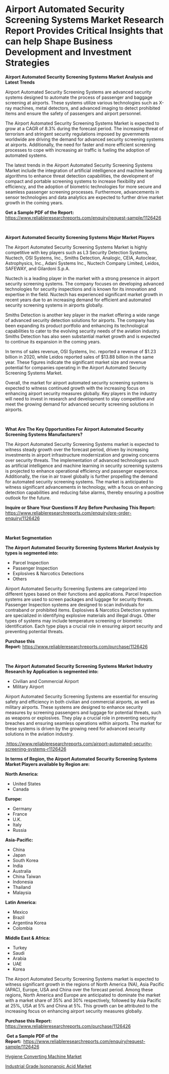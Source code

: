 <p><h1>Airport Automated Security Screening Systems Market Research Report Provides Critical Insights that can help Shape Business Development and Investment Strategies</h1></p><p><strong>Airport Automated Security Screening Systems Market Analysis and Latest Trends</strong></p>
<p><p>Airport Automated Security Screening Systems are advanced security systems designed to automate the process of passenger and baggage screening at airports. These systems utilize various technologies such as X-ray machines, metal detectors, and advanced imaging to detect prohibited items and ensure the safety of passengers and airport personnel.</p><p>The Airport Automated Security Screening Systems Market is expected to grow at a CAGR of 8.3% during the forecast period. The increasing threat of terrorism and stringent security regulations imposed by governments worldwide are driving the demand for advanced security screening systems at airports. Additionally, the need for faster and more efficient screening processes to cope with increasing air traffic is fueling the adoption of automated systems.</p><p>The latest trends in the Airport Automated Security Screening Systems Market include the integration of artificial intelligence and machine learning algorithms to enhance threat detection capabilities, the development of compact and portable screening systems to increase flexibility and efficiency, and the adoption of biometric technologies for more secure and seamless passenger screening processes. Furthermore, advancements in sensor technologies and data analytics are expected to further drive market growth in the coming years.</p></p>
<p><strong>Get a Sample PDF of the Report:&nbsp;</strong> <a href="https://www.reliableresearchreports.com/enquiry/request-sample/1126426">https://www.reliableresearchreports.com/enquiry/request-sample/1126426</a></p>
<p>&nbsp;</p>
<p><strong>Airport Automated Security Screening Systems Major Market Players</strong></p>
<p><p>The Airport Automated Security Screening Systems Market is highly competitive with key players such as L3 Security Detection Systems, Nuctech, OSI Systems, Inc., Smiths Detection, Analogic, CEIA, Autoclear, Astrophysics, Inc., Adani Systems Inc., Nuctech Company Limited, Leidos, SAFEWAY, and Gilardoni S.p.A.</p><p>Nuctech is a leading player in the market with a strong presence in airport security screening systems. The company focuses on developing advanced technologies for security inspections and is known for its innovation and expertise in the field. Nuctech has experienced significant market growth in recent years due to an increasing demand for efficient and automated security screening systems in airports globally.</p><p>Smiths Detection is another key player in the market offering a wide range of advanced security detection solutions for airports. The company has been expanding its product portfolio and enhancing its technological capabilities to cater to the evolving security needs of the aviation industry. Smiths Detection has also seen substantial market growth and is expected to continue its expansion in the coming years.</p><p>In terms of sales revenue, OSI Systems, Inc. reported a revenue of $1.23 billion in 2020, while Leidos reported sales of $13.88 billion in the same year. These figures indicate the significant market size and revenue potential for companies operating in the Airport Automated Security Screening Systems Market.</p><p>Overall, the market for airport automated security screening systems is expected to witness continued growth with the increasing focus on enhancing airport security measures globally. Key players in the industry will need to invest in research and development to stay competitive and meet the growing demand for advanced security screening solutions in airports.</p></p>
<p>&nbsp;</p>
<p><strong>What Are The Key Opportunities For Airport Automated Security Screening Systems Manufacturers?</strong></p>
<p><p>The Airport Automated Security Screening Systems market is expected to witness steady growth over the forecast period, driven by increasing investments in airport infrastructure modernization and growing concerns over security threats. The implementation of advanced technologies such as artificial intelligence and machine learning in security screening systems is projected to enhance operational efficiency and passenger experience. Additionally, the rise in air travel globally is further propelling the demand for automated security screening systems. The market is anticipated to witness significant advancements in technology, with a focus on enhancing detection capabilities and reducing false alarms, thereby ensuring a positive outlook for the future.</p></p>
<p><strong>Inquire or Share Your Questions If Any Before Purchasing This Report:</strong> <a href="https://www.reliableresearchreports.com/enquiry/pre-order-enquiry/1126426">https://www.reliableresearchreports.com/enquiry/pre-order-enquiry/1126426</a></p>
<p>&nbsp;</p>
<p><strong>Market Segmentation</strong></p>
<p><strong>The Airport Automated Security Screening Systems Market Analysis by types is segmented into:</strong></p>
<p><ul><li>Parcel Inspection</li><li>Passenger Inspection</li><li>Explosives & Narcotics Detections</li><li>Others</li></ul></p>
<p><p>Airport Automated Security Screening Systems are categorized into different types based on their functions and applications. Parcel Inspection systems are used to screen packages and luggage for security threats. Passenger Inspection systems are designed to scan individuals for contraband or prohibited items. Explosives & Narcotics Detection systems are specialized in identifying explosive materials and illegal drugs. Other types of systems may include temperature screening or biometric identification. Each type plays a crucial role in ensuring airport security and preventing potential threats.</p></p>
<p><strong>Purchase this Report:&nbsp;</strong><a href="https://www.reliableresearchreports.com/purchase/1126426">https://www.reliableresearchreports.com/purchase/1126426</a></p>
<p>&nbsp;</p>
<p><strong>The Airport Automated Security Screening Systems Market Industry Research by Application is segmented into:</strong></p>
<p><ul><li>Civilian and Commercial Airport</li><li>Military Airport</li></ul></p>
<p><p>Airport Automated Security Screening Systems are essential for ensuring safety and efficiency in both civilian and commercial airports, as well as military airports. These systems are designed to enhance security measures by screening passengers and luggage for potential threats, such as weapons or explosives. They play a crucial role in preventing security breaches and ensuring seamless operations within airports. The market for these systems is driven by the growing need for advanced security solutions in the aviation industry.</p></p>
<p><a href="https://www.reliableresearchreports.com/airport-automated-security-screening-systems-r1126426">&nbsp;https://www.reliableresearchreports.com/airport-automated-security-screening-systems-r1126426</a></p>
<p><strong>In terms of Region, the Airport Automated Security Screening Systems Market Players available by Region are:</strong></p>
<p>
    <p> <strong> North America: </strong>
        <ul>
            <li>United States</li>
            <li>Canada</li>
        </ul>
        </p> 
    <p> <strong> Europe: </strong>
        <ul>
            <li>Germany</li>
            <li>France</li>
            <li>U.K.</li>
            <li>Italy</li>
            <li>Russia</li>
        </ul>
        </p> 
    <p> <strong> Asia-Pacific: </strong>
        <ul>
            <li>China</li>
            <li>Japan</li>
            <li>South Korea</li>
            <li>India</li>
            <li>Australia</li>
            <li>China Taiwan</li>
            <li>Indonesia</li>
            <li>Thailand</li>
            <li>Malaysia</li>
        </ul>
        </p> 
    <p> <strong> Latin America: </strong>
        <ul>
            <li>Mexico</li>
            <li>Brazil</li>
            <li>Argentina Korea</li>
            <li>Colombia</li>
        </ul>
        </p> 
    <p> <strong> Middle East & Africa: </strong>
        <ul>
            <li>Turkey</li>
            <li>Saudi</li>
            <li>Arabia</li>
            <li>UAE</li>
            <li>Korea</li>
        </ul>
    </p>
    </p>
<p><p>The Airport Automated Security Screening Systems market is expected to witness significant growth in the regions of North America (NA), Asia Pacific (APAC), Europe, USA and China over the forecast period. Among these regions, North America and Europe are anticipated to dominate the market with a market share of 35% and 30% respectively, followed by Asia Pacific at 25%, USA at 5% and China at 5%. This growth can be attributed to the increasing focus on enhancing airport security measures globally.</p></p>
<p><strong>Purchase this Report: </strong><a href="https://www.reliableresearchreports.com/purchase/1126426">https://www.reliableresearchreports.com/purchase/1126426</a></p>
<p>&nbsp;<strong>Get a Sample PDF of the Report:&nbsp;&nbsp;</strong><a href="https://www.reliableresearchreports.com/enquiry/request-sample/1126426">https://www.reliableresearchreports.com/enquiry/request-sample/1126426</a></p>
<p><strong></strong></p>
<p><p><a href="https://github.com/CliffMedina6/Market-Research-Report-List-4/blob/main/hygiene-converting-machine-market.md">Hygiene Converting Machine Market</a></p><p><a href="https://skillful-vermicelli-b89.notion.site/Industrial-Grade-Isononanoic-Acid-Market-Trends-Forecast-and-Competitive-Analysis-to-2031-b110cafce7ab42bfb85a7cbccd94d6ab">Industrial Grade Isononanoic Acid Market</a></p></p>